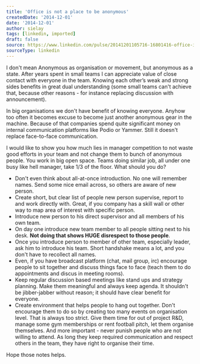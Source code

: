 ```yaml
---
title: 'Office is not a place to be anonymous'
createdDate: '2014-12-01'
date: '2014-12-01'
author: sielay
tags: [linkedin, imported]
draft: false
source: https://www.linkedin.com/pulse/20141201105716-16801416-office-is-not-a-place-to-be-anonymous/
sourceType: linkedin
---
```


I don't mean Anonymous as organisation or movement, but anonymous as a state. After years spent in small teams I can appreciate value of close contact with everyone in the team. Knowing each other’s weak and strong sides benefits in great dual understanding (some small teams can't achieve that, because other reasons - for instance replacing discussion with announcement).

In big organisations we don't have benefit of knowing everyone. Anyhow too often it becomes excuse to become just another anonymous gear in the machine. Because of that companies spend quite significant money on internal communication platforms like Podio or Yammer. Still it doesn't replace face-to-face communication.

I would like to show you how much lies in manager competition to not waste good efforts in your team and not change them to bunch of anonymous people. You work in big open space. Teams doing similar job, all under one busy like hell manager, take 1/3 of the floor. What should you do?

 * Don't even think about all-at-once introduction. No one will remember names. Send some nice email across, so others are aware of new person.
 * Create short, but clear list of people new person supervise, report to and work directly with. Great, if you company has a skill wall or other way to map area of interest with specific person.
 * Introduce new person to his direct supervisor and all members of his own team.
 * On day one introduce new team member to all people sitting next to his desk. **Not doing that shows HUGE disrespect to those people**.
 * Once you introduce person to member of other team, especially leader, ask him to introduce his team. Short handshake means a lot, and you don't have to recollect all names.
 * Even, if you have broadcast platform (chat, mail group, irc) encourage people to sit together and discuss things face to face (teach them to do appointments and discus in meeting rooms).
 * Keep regular discussion based meetings like stand ups and strategy planning. Make them meaningful and always keep agenda. It shouldn't be jibber-jabber without reason; it should have clear benefit for everyone.
 * Create environment that helps people to hang out together. Don't encourage them to do so by creating too many events on organisation level. That is always too strict. Give them time for out of project R&D, manage some gym memberships or rent football pitch, let them organise themselves. And more important - never punish people who are not willing to attend. As long they keep required communication and respect others in the team, they have right to organise their time.

Hope those notes helps.


